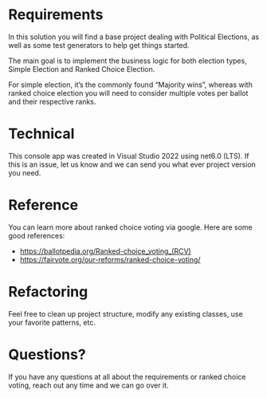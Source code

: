 # Requirements
In this solution you will find a base project dealing with Political Elections, as well as some test generators to help get things started. 

The main goal is to implement the business logic for both election types, Simple Election and Ranked Choice Election. 

For simple election, it’s the commonly found “Majority wins”, whereas with ranked choice election you will need to consider multiple votes per ballot and their respective ranks.

# Technical
This console app was created in Visual Studio 2022 using net6.0 (LTS). If this is an issue, let us know and we can send you what ever project version you need.

# Reference
You can learn more about ranked choice voting via google. Here are some good references:

- https://ballotpedia.org/Ranked-choice_voting_(RCV)
- https://fairvote.org/our-reforms/ranked-choice-voting/

# Refactoring
Feel free to clean up project structure, modify any existing classes, use your favorite patterns, etc.

# Questions?
If you have any questions at all about the requirements or ranked choice voting, reach out any time and we can go over it.
